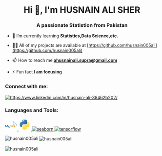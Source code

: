 <h1 align="center">Hi 👋, I'm HUSNAIN ALI SHER</h1>
<h3 align="center">A passionate Statistion from Pakistan</h3>

- 🌱 I’m currently learning **Statistics,Data Science,etc.**

- 👨‍💻 All of my projects are available at [https://github.com/husnain005ali](https://github.com/husnain005ali)

- 📫 How to reach me **ahusnainali.supra@gmail.com**

- ⚡ Fun fact **I am focusing**

<h3 align="left">Connect with me:</h3>
<p align="left">
<a href="https://linkedin.com/in/https://www.linkedin.com/in/husnain-ali-38462b202/" target="blank"><img align="center" src="https://raw.githubusercontent.com/rahuldkjain/github-profile-readme-generator/master/src/images/icons/Social/linked-in-alt.svg" alt="https://www.linkedin.com/in/husnain-ali-38462b202/" height="30" width="40" /></a>
</p>

<h3 align="left">Languages and Tools:</h3>
<p align="left"> <a href="https://www.mysql.com/" target="_blank" rel="noreferrer"> <img src="https://raw.githubusercontent.com/devicons/devicon/master/icons/mysql/mysql-original-wordmark.svg" alt="mysql" width="40" height="40"/> </a> <a href="https://www.python.org" target="_blank" rel="noreferrer"> <img src="https://raw.githubusercontent.com/devicons/devicon/master/icons/python/python-original.svg" alt="python" width="40" height="40"/> </a> <a href="https://seaborn.pydata.org/" target="_blank" rel="noreferrer"> <img src="https://seaborn.pydata.org/_images/logo-mark-lightbg.svg" alt="seaborn" width="40" height="40"/> </a> <a href="https://www.tensorflow.org" target="_blank" rel="noreferrer"> <img src="https://www.vectorlogo.zone/logos/tensorflow/tensorflow-icon.svg" alt="tensorflow" width="40" height="40"/> </a> </p>

<p><img align="left" src="https://github-readme-stats.vercel.app/api/top-langs?username=husnain005ali&show_icons=true&locale=en&layout=compact" alt="husnain005ali" /></p>

<p>&nbsp;<img align="center" src="https://github-readme-stats.vercel.app/api?username=husnain005ali&show_icons=true&locale=en" alt="husnain005ali" /></p>

<p><img align="center" src="https://github-readme-streak-stats.herokuapp.com/?user=husnain005ali&" alt="husnain005ali" /></p>
